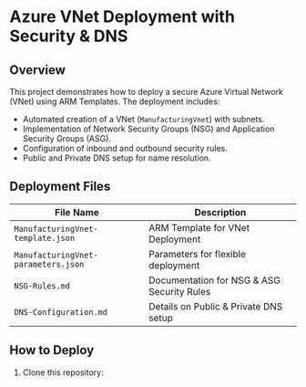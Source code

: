 # Azure VNet Deployment with Security & DNS

## Overview
This project demonstrates how to deploy a secure Azure Virtual Network (VNet) using ARM Templates. The deployment includes:
- Automated creation of a VNet (`ManufacturingVnet`) with subnets.
- Implementation of Network Security Groups (NSG) and Application Security Groups (ASG).
- Configuration of inbound and outbound security rules.
- Public and Private DNS setup for name resolution.

## Deployment Files
| File Name | Description |
|-----------|-------------|
| `ManufacturingVnet-template.json` | ARM Template for VNet Deployment |
| `ManufacturingVnet-parameters.json` | Parameters for flexible deployment |
| `NSG-Rules.md` | Documentation for NSG & ASG Security Rules |
| `DNS-Configuration.md` | Details on Public & Private DNS setup |

## How to Deploy
1. Clone this repository:
